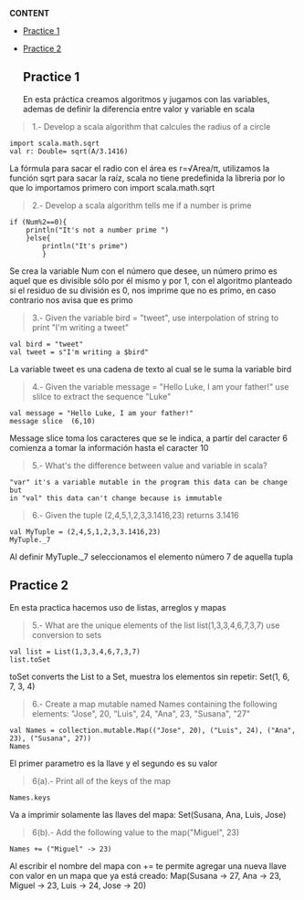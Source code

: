 **CONTENT**
- [Practice 1](#practice-1)
- [Practice 2](#practice-2)
  
  <div id='pr1' />

  ## Practice 1 
  En esta práctica creamos algoritmos y jugamos con las variables, ademas de definir la diferencia entre valor y variable en scala

> 1.- Develop a scala algorithm that calcules the radius of a circle
```
import scala.math.sqrt
val r: Double= sqrt(A/3.1416)
```
La fórmula para sacar el radio con el área es r=√Area/π, utilizamos la función sqrt para sacar la raíz, scala no tiene predefinida la libreria por lo que lo importamos primero con import scala.math.sqrt

> 2.- Develop a scala algorithm tells me if a number is prime
```
if (Num%2==0){
    println("It's not a number prime ")
    }else{
        println("It's prime")
        }
```
Se crea la variable Num con el número que desee, un número primo es aquel que es divisible sólo por él mismo y por 1, con el algoritmo planteado si el residuo de su división es 0, nos imprime que no es primo, en caso contrario nos avisa que es primo

> 3.- Given the variable bird = "tweet", use interpolation of string to print "I'm writing a tweet"
```
val bird = "tweet"
val tweet = s"I'm writing a $bird"
```
La variable tweet es una cadena de texto al cual se le suma la variable bird

> 4.- Given the variable message = "Hello Luke, I am your father!" use slilce to extract the sequence "Luke"
```
val message = "Hello Luke, I am your father!"
message slice  (6,10)
```
Message slice toma los caracteres que se le indica, a partir del caracter 6 comienza a tomar la información hasta el caracter 10

> 5.- What's the difference between value and variable in scala?
```
"var" it's a variable mutable in the program this data can be change but
in "val" this data can't change because is immutable 
```

> 6.- Given the tuple (2,4,5,1,2,3,3.1416,23) returns 3.1416
``` 
val MyTuple = (2,4,5,1,2,3,3.1416,23)
MyTuple._7
```
Al definir MyTuple._7 seleccionamos el elemento número 7 de aquella tupla

<div id='pr2' />

## Practice 2 
En esta practica hacemos uso de listas, arreglos y mapas 
> 5.- What are the unique elements of the list list(1,3,3,4,6,7,3,7)  use conversion to sets
```
val list = List(1,3,3,4,6,7,3,7)
list.toSet
```
toSet converts the List to a Set, muestra los elementos sin repetir: Set(1, 6, 7, 3, 4)

> 6.- Create a map mutable named Names containing the following elements: "Jose", 20, "Luis", 24, "Ana", 23, "Susana", "27"
```
val Names = collection.mutable.Map(("Jose", 20), ("Luis", 24), ("Ana", 23), ("Susana", 27))
Names
```
El primer parametro es la llave y el segundo es su valor

> 6(a).- Print all of the keys of the map
```
Names.keys
```
Va a imprimir solamente las llaves del mapa: Set(Susana, Ana, Luis, Jose)

> 6(b).- Add the following value to the map("Miguel", 23)
```
Names += ("Miguel" -> 23)
```
Al escribir el nombre del mapa con += te permite agregar una nueva llave con valor en un mapa que ya está creado: Map(Susana -> 27, Ana -> 23, Miguel -> 23, Luis -> 24, Jose -> 20)